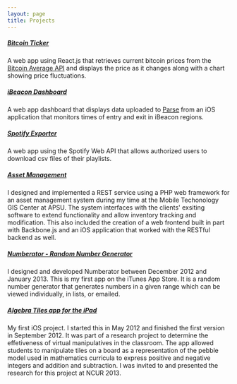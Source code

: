 ```yaml
---
layout: page
title: Projects
---  
```

##### [Bitcoin Ticker](http://lancebatson.me/bitcoin-ticker)
A web app using React.js that retrieves current bitcoin prices from the [Bitcoin Average API](https://bitcoinaverage.com/api) and displays the price as it changes along with a chart showing price fluctuations.

##### [iBeacon Dashboard](http://appcens.us/ibeacon-dashboard)
A web app dashboard that displays data uploaded to [Parse](https://parse.com/) from an iOS application that monitors times of entry and exit in iBeacon regions.

##### [Spotify Exporter](http://spotify-exporter.lancebatson.me)
A web app using the Spotify Web API that allows authorized users to download csv files of their playlists.

##### [Asset Management](http://www.apsu.edu/news/apsu-student-and-gis-center-develop-inventory-app)
I designed and implemented a REST service using a PHP web framework for an asset management system during my time at the Mobile Techonology GIS Center at APSU. The system interfaces with the clients' exsiting software to extend functionality and allow inventory tracking and modification. This also included the creation of a web frontend built in part with Backbone.js and an iOS application that worked with the RESTful backend as well.

##### [Numberator - Random Number Generator](https://itunes.apple.com/us/app/numberator-random-number-generator/id592819993?mt=8)
I designed and developed Numberator between December 2012 and January 2013. This is my first app on the iTunes App Store. It is a random number generator that generates numbers in a given range which can be viewed individually, in lists, or emailed.  

##### [Algebra Tiles app for the iPad](http://www.apsu.edu/csci)
My first iOS project. I started this in May 2012 and finished the first version in September 2012. It was part of a research project to determine the effetiveness of virtual manipulatives in the classroom. The app allowed students to manipulate tiles on a board as a representation of the pebble model used in mathematics curricula to express positive and negative integers and addition and subtraction. I was invited to and presented the research for this project at NCUR 2013.

